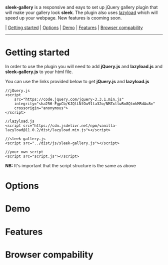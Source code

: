 **sleek-gallery** is a responsive and eays to set up jQuery gallery plugin that will make your gallery look **sleek**. The plugin also uses [lazyload](https://github.com/verlok/lazyload) which will speed up your webpage. New features is cooming soon.

| [Getting started](#getting-started) | [Options](#goptions) | [Demo](#demo) | [Features](#features) | [Browser compability](#browser-compability)
***
# Getting started
In order to use the plugin you will need to add **jQuery.js** and **lazyload.js** and **sleek-gallery.js** to your html file.

You can use the links provided below to get **jQuery.js** and **lazyload.js**
```
//jQuery.js
<script 
	src="https://code.jquery.com/jquery-3.3.1.min.js" 
	integrity="sha256-FgpCb/KJQlLNfOu91ta32o/NMZxltwRo8QtmkMRdAu8=" 
	crossorigin="anonymous">
</script>

//lazyload.js
<script src="https://cdn.jsdelivr.net/npm/vanilla-lazyload@11.0.2/dist/lazyload.min.js"></script>

//sleek-gallery.js
<script src="../dist/js/sleek-gallery.js"></script>

//your own script
<script src="script.js"></script>
```
**NB:** It's important that the script structure is the same as above

# Options

# Demo

# Features

# Browser compability
